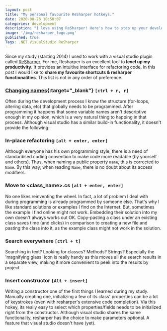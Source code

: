 ```yaml
---
layout: post
title: "My personal favourite ReSharper hotkeys."
date: 2020-08-26 10:50:07
categories: development
description: "I love using ReSharper! Here's how to step up your development game with the best hotkeys."
image: '/img/resharper_logo.png'
published: true
Tags: .NET VisualStudio ReSharper
---
```


Since my study (starting 2014) I used to work with a visual studio plugin called [ReSharper](https://www.jetbrains.com/resharper/). For me, Resharper is an excellent tool to **level up my productivity**. It provides an intuitive interface for refactoring code. In this post I would like to **share my favourite shortcuts & resharper functionalities**. This list is not in any order of preference.

### [Changing names](https://www.jetbrains.com/help/resharper/Refactorings__Rename.html){:target="_blank"} ```[ctrl + r, r]```
Often during the development process I know the structure (for-loops, altering data, etc) that globally needs to be programmed. After programming it happens that some variable names aren't descriptive enough in my opinion, which is a very natural thing to happing in that process. Although visual studio has a similar build-in functionality, it doesn't provide the following:

### In-place refactoring ```[alt + enter, enter]``` 
Although everyone has his own programming style, there is a need of standardised coding convention to make code more readable (by yourself and others). Thus, when naming a public property ```name```, this is corrected to ```Name```. By this way, when reading ```Name```, there is no doubt about its access modifiers.

### Move to \<class_name>.cs ```[alt + enter, enter]```
No one likes reinventing the wheel. In fact, a lot of problem I deal with during programming is already programmed by someone else. That's why I like standard solutions or examples I find on the Internet. But, sometimes the example I find online might not work. Embedding their solution into my own doesn't always works out OK. Copy-pasting a class under an existing class saves time (and clicks) in comparison to creating a new file and pasting the class into it, as the example class might not work in the solution.

### Search everywhere ```[ctrl + t]```
Searching in text? Looking for classes? Methods? Strings? Especially the \'magnifying glass\' icon is really handy as this moves all the search results in a separate view, making it more convenient to peek into the results by project.

### Insert constructor ```[Alt + insert]```
Writing a constructor one of the first things I learned during my study. Manually creating one, initializing a few of its class\' properties can be a lot of keystrokes (even with resharper\'s extensive code completion). Via this hokey, its really easy to select which properties/fields needs to be initialized right from the constructor. Although visual studio shares the same functionality, resharper has the choice to make parameters optional. A feature that visual studio doesn\'t have (yet).


